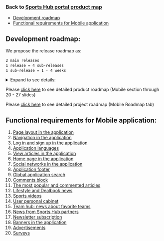 ### Back to [Sports Hub portal product map](../../README.md#sports-hub-platform-details)

- [Development roadmap](#development-roadmap)
- [Functional requirements for Mobile application](#functional-requirements-for-mobile-application)

## Development roadmap:

We propose the release roadmap as:

    2 main releases
    1 release = 4 sub-releases
    1 sub-release = 1 - 4 weeks

<details>
  <summary>Expand to see details:</summary>

![Mobile development roadmap](/mobile_application_features/images_files/mobile_releases.jpg)

</details>

Please [click here](https://docs.google.com/presentation/d/1a2WLbLiwcDXZJoMR6pjrTWYA0fsODkBm/edit#slide=id.p20) to see detailed product roadmap (Mobile section through 20 - 27 slides)


Please [click here](https://docs.google.com/spreadsheets/d/1FGr5xKmmvYVBvGZDizURiUfLX6oDd3LUTettR0hlZ_k/edit?usp=sharing) to see detailed project roadmap (Mobile Roadmap tab)


## Functional requirements for Mobile application:

1. [Page layout in the application](/mobile_application_features/project_layout/README.md)
2. [Navigation in the application](/mobile_application_features/navigation/README.md)
3. [Log in and sign up in the application](/mobile_application_features/log_in_and_sign_up/README.md)
4. [Application languages](/mobile_application_features/application_languages/README.md)
5. [View articles in the application](/mobile_application_features/articles_view/README.md)
6. [Home page in the application](/mobile_application_features/home_page/README.md)
7. [Social networks in the application](/mobile_application_features/social_networks/README.md)
8. [Application footer](/mobile_application_features/application_footer/README.md)
9. [Global application search](/mobile_application_features/global_application_search/README.md)
10. [Comments block](/mobile_application_features/comments/README.md)
11. [The most popular and commented articles](/mobile_application_features/most_popular_and_commented/README.md)
12. [Lifestyle and Dealbook news](/mobile_application_features/lifestyle_dealbook_news/README.md)
13. [Sports videos](/mobile_application_features/video_page/README.md)
14. [User personal cabinet](/mobile_application_features/user_profile_update/README.md)
15. [Team hub: news about favorite teams](/mobile_application_features/team_hub/README.md)
16. [News from Sports Hub partners](/mobile_application_features/news_partners/README.md)
17. [Newsletter subscription](/mobile_application_features/newsletter_email/README.md)
18. [Banners in the application](/mobile_application_features/banners/README.md)
19. [Advertisements](/mobile_application_features/advertisements/README.md)
20. [Surveys](/mobile_application_features/surveys/README.md)
